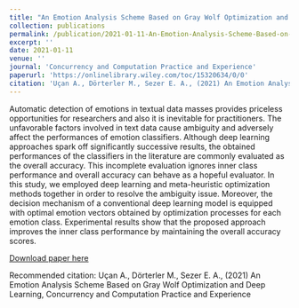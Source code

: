 ```yaml
---
title: "An Emotion Analysis Scheme Based on Gray Wolf Optimization and Deep Learning"
collection: publications
permalink: /publication/2021-01-11-An-Emotion-Analysis-Scheme-Based-on-Gray-Wolf-Optimization-and-Deep-Learning
excerpt: ''
date: 2021-01-11
venue: ''
journal: 'Concurrency and Computation Practice and Experience'
paperurl: 'https://onlinelibrary.wiley.com/toc/15320634/0/0'
citation: 'Uçan A., Dörterler M., Sezer E. A., (2021) An Emotion Analysis Scheme Based on Gray Wolf Optimization and Deep Learning, Concurrency and Computation Practice and Experience'
---
```

Automatic detection of emotions in textual data masses provides priceless opportunities for researchers and also it is inevitable for practitioners. The unfavorable factors involved in text data cause ambiguity and adversely affect the performances of emotion classifiers. Although deep learning approaches spark off significantly successive results, the obtained performances of the classifiers in the literature are commonly evaluated as the overall accuracy. This incomplete evaluation ignores inner class performance and overall accuracy can behave as a hopeful evaluator. In this study, we employed deep learning and meta-heuristic optimization methods together in order to resolve the ambiguity issue. Moreover, the decision mechanism of a conventional deep learning model is equipped with optimal emotion vectors obtained by optimization processes for each emotion class. Experimental results show that the proposed approach improves the inner class performance by maintaining the overall accuracy scores.

[Download paper here](https://onlinelibrary.wiley.com/toc/15320634/0/0)

Recommended citation: Uçan A., Dörterler M., Sezer E. A., (2021) An Emotion Analysis Scheme Based on Gray Wolf Optimization and Deep Learning, Concurrency and Computation Practice and Experience